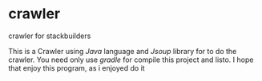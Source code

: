 # crawler
crawler for stackbuilders


This is a Crawler using *Java* language and *Jsoup* library for to do the crawler.
You need only use *gradle* for compile this project and listo.
I hope that enjoy this program, as i enjoyed do it